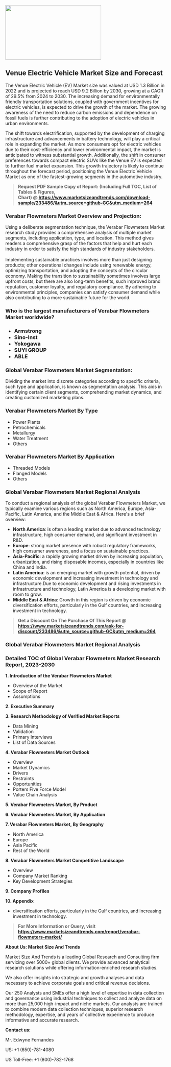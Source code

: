 <p><img class="alignnone size-medium wp-image-20088" src="https://ffe5etoiles.com/wp-content/uploads/2024/12/MST1-300x171.png" alt="" width="300" height="171" /></p><h2>Venue Electric Vehicle Market Size and Forecast</h2><p>The Venue Electric Vehicle (EV) Market size was valued at USD 1.3 Billion in 2022 and is projected to reach USD 9.2 Billion by 2030, growing at a CAGR of 29.5% from 2024 to 2030. The increasing demand for environmentally friendly transportation solutions, coupled with government incentives for electric vehicles, is expected to drive the growth of the market. The growing awareness of the need to reduce carbon emissions and dependence on fossil fuels is further contributing to the adoption of electric vehicles in urban environments.</p><p>The shift towards electrification, supported by the development of charging infrastructure and advancements in battery technology, will play a critical role in expanding the market. As more consumers opt for electric vehicles due to their cost-efficiency and lower environmental impact, the market is anticipated to witness substantial growth. Additionally, the shift in consumer preferences towards compact electric SUVs like the Venue EV is expected to further fuel market expansion. This growth trajectory is likely to continue throughout the forecast period, positioning the Venue Electric Vehicle Market as one of the fastest-growing segments in the automotive industry.</p></p><blockquote id="" class=""><strong>Request PDF Sample Copy of Report: (Including Full TOC, List of Tables &amp; Figures, Chart)&nbsp;@&nbsp;<strong><a href="https://www.marketsizeandtrends.com/download-sample/233486/&utm_source=github-GC&utm_medium=264" target="_blank">https://www.marketsizeandtrends.com/download-sample/233486/&utm_source=github-GC&utm_medium=264</a></strong></strong></blockquote><h3 id="" class="">Verabar Flowmeters Market&nbsp;Overview and Projection:</h3><p id="" class="">Using a deliberate segmentation technique, the Verabar Flowmeters Market research study provides a comprehensive analysis of multiple market segments, including application, type, and location. This method gives readers a comprehensive grasp of the factors that help and hurt each industry in order to satisfy the high standards of industry stakeholders. <br /> <br />Implementing sustainable practices involves more than just designing products; other operational changes include using renewable energy, optimizing transportation, and adopting the concepts of the circular economy. Making the transition to sustainability sometimes involves large upfront costs, but there are also long-term benefits, such improved brand reputation, customer loyalty, and regulatory compliance. By adhering to environmental principles, companies can satisfy consumer demand while also contributing to a more sustainable future for the world.</p><h3 id="" class="">Who is the largest manufacturers of&nbsp;Verabar Flowmeters Market worldwide?</h3><h3 class=""><p><ul><li>Armstrong </li><li> Sino-Inst </li><li> Yokogawa </li><li> SUYI GROUP </li><li> ABLE</li></ul></p></h3><h3 id="" class="">Global&nbsp;Verabar Flowmeters Market Segmentation:</h3><p id="" class="">Dividing the market into discrete categories according to specific criteria, such type and application, is known as segmentation analysis. This aids in identifying certain client segments, comprehending market dynamics, and creating customized marketing plans.</p><h3 id="" class="">Verabar Flowmeters Market&nbsp;By Type</h3><p><p><ul><li>Power Plants</li><li> Petrochemicals</li><li> Metallurgy</li><li> Water Treatment</li><li> Others</p></li></ul></p></p><h3 id="" class="">Verabar Flowmeters Market&nbsp;By Application</h3><p class=""><p><ul><li>Threaded Models</li><li> Flanged Models</li><li> Others</li></ul></p></p><h3 id="" class="">Global Verabar Flowmeters Market Regional Analysis</h3><p id="" class="">To conduct a regional analysis of the global Verabar Flowmeters Market, we typically examine various regions such as North America, Europe, Asia-Pacific, Latin America, and the Middle East &amp; Africa. Here's a brief overview:</p><ul><li><strong>North America</strong>: is often a leading market due to advanced technology infrastructure, high consumer demand, and significant investment in R&amp;D.</li><li><strong>Europe</strong>: strong market presence with robust regulatory frameworks, high consumer awareness, and a focus on sustainable practices.</li><li><strong>Asia-Pacific</strong>: a rapidly growing market driven by increasing population, urbanization, and rising disposable incomes, especially in countries like China and India.</li><li><strong>Latin America</strong>: is an emerging market with growth potential, driven by economic development and increasing investment in technology and infrastructure.Due to economic development and rising investments in infrastructure and technology, Latin America is a developing market with room to grow.</li><li><strong>Middle East &amp; Africa</strong>: Growth in this region is driven by economic diversification efforts, particularly in the Gulf countries, and increasing investment in technology.</li></ul><blockquote id="" class=""><strong>Get a Discount On The Purchase Of This Report @ <strong><a href="https://www.marketsizeandtrends.com/ask-for-discount/233486/&utm_source=github-GC&utm_medium=264" target="_blank">https://www.marketsizeandtrends.com/ask-for-discount/233486/&utm_source=github-GC&utm_medium=264</a></strong></strong></blockquote><h3 id="" class="">Global Verabar Flowmeters Market Regional Analysis</h3><h3 id="" class="">Detailed TOC of Global Verabar Flowmeters Market Research Report, 2023-2030</h3><p id="" class=""><strong>1. Introduction of the Verabar Flowmeters Market</strong></p><ul><li>Overview of the Market</li><li>Scope of Report</li><li>Assumptions</li></ul><p id="" class=""><strong>2. Executive Summary</strong></p><p id="" class=""><strong>3. Research Methodology of Verified Market Reports</strong></p><ul><li>Data Mining</li><li>Validation</li><li>Primary Interviews</li><li>List of Data Sources</li></ul><p id="" class=""><strong>4. Verabar Flowmeters Market Outlook</strong></p><ul><li>Overview</li><li>Market Dynamics</li><li>Drivers</li><li>Restraints</li><li>Opportunities</li><li>Porters Five Force Model</li><li>Value Chain Analysis</li></ul><p id="" class=""><strong>5. Verabar Flowmeters Market, By Product</strong></p><p id="" class=""><strong>6. Verabar Flowmeters Market, By Application</strong></p><p id="" class=""><strong>7. Verabar Flowmeters Market, By Geography</strong></p><ul><li>North America</li><li>Europe</li><li>Asia Pacific</li><li>Rest of the World</li></ul><p id="" class=""><strong>8. Verabar Flowmeters Market Competitive Landscape</strong></p><ul><li>Overview</li><li>Company Market Ranking</li><li>Key Development Strategies</li></ul><p id="" class=""><strong>9. Company Profiles</strong></p><p id="" class=""><strong>10. Appendix</strong></p><ul><li>diversification efforts, particularly in the Gulf countries, and increasing investment in technology.</li></ul><blockquote id="" class=""><strong>For More Information or Query, visit <strong><strong><a href="https://www.marketsizeandtrends.com/report/verabar-flowmeters-market/" target="_blank">https://www.marketsizeandtrends.com/report/verabar-flowmeters-market/</a></strong></strong></strong></blockquote><p id="" class=""><strong>About Us: Market Size And Trends</strong></p><p id="" class="">Market Size And Trends is a leading Global Research and Consulting firm servicing over 5000+ global clients. We provide advanced analytical research solutions while offering information-enriched research studies.</p><p id="" class="">We also offer insights into strategic and growth analyses and data necessary to achieve corporate goals and critical revenue decisions.</p><p id="" class="">Our 250 Analysts and SMEs offer a high level of expertise in data collection and governance using industrial techniques to collect and analyze data on more than 25,000 high-impact and niche markets. Our analysts are trained to combine modern data collection techniques, superior research methodology, expertise, and years of collective experience to produce informative and accurate research.</p><p id="" class=""><strong>Contact us:</strong></p><p id="" class="">Mr. Edwyne Fernandes</p><p id="" class="">US: +1 (650)-781-4080</p><p id="" class="">US Toll-Free: +1 (800)-782-1768</p>
